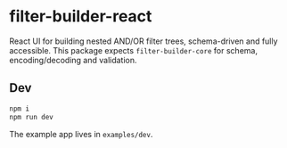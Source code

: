 # filter-builder-react

React UI for building nested AND/OR filter trees, schema-driven and fully accessible.
This package expects `filter-builder-core` for schema, encoding/decoding and validation.

## Dev

```bash
npm i
npm run dev
```

The example app lives in `examples/dev`.
